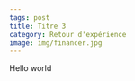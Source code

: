```yaml
---
tags: post
title: Titre 3
category: Retour d'expérience
image: img/financer.jpg
---
```

Hello world

